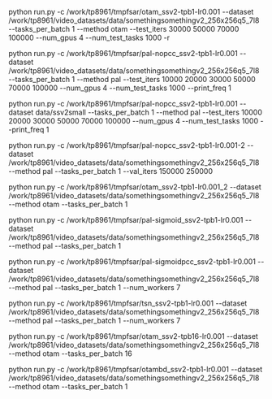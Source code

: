 python run.py -c /work/tp8961/tmpfsar/otam_ssv2-tpb1-lr0.001 --dataset /work/tp8961/video_datasets/data/somethingsomethingv2_256x256q5_7l8 --tasks_per_batch 1 --method otam --test_iters 30000 50000 70000 100000 --num_gpus 4 --num_test_tasks 1000 -r


python run.py -c /work/tp8961/tmpfsar/pal-nopcc_ssv2-tpb1-lr0.001 --dataset /work/tp8961/video_datasets/data/somethingsomethingv2_256x256q5_7l8 --tasks_per_batch 1 --method pal --test_iters 10000 20000 30000 50000 70000 100000 --num_gpus 4 --num_test_tasks 1000 --print_freq 1

python run.py -c /work/tp8961/tmpfsar/pal-nopcc_ssv2-tpb1-lr0.001 --dataset data/ssv2small --tasks_per_batch 1 --method pal --test_iters 10000 20000 30000 50000 70000 100000 --num_gpus 4 --num_test_tasks 1000 --print_freq 1

python run.py -c /work/tp8961/tmpfsar/pal-nopcc_ssv2-tpb1-lr0.001-2 --dataset /work/tp8961/video_datasets/data/somethingsomethingv2_256x256q5_7l8 --method pal  --tasks_per_batch 1 --val_iters 150000 250000

python run.py -c /work/tp8961/tmpfsar/otam_ssv2-tpb1-lr0.001_2 --dataset /work/tp8961/video_datasets/data/somethingsomethingv2_256x256q5_7l8  --method otam  --tasks_per_batch 1

python run.py -c /work/tp8961/tmpfsar/pal-sigmoid_ssv2-tpb1-lr0.001 --dataset /work/tp8961/video_datasets/data/somethingsomethingv2_256x256q5_7l8 --method pal  --tasks_per_batch 1

python run.py -c /work/tp8961/tmpfsar/pal-sigmoidpcc_ssv2-tpb1-lr0.001 --dataset /work/tp8961/video_datasets/data/somethingsomethingv2_256x256q5_7l8 --method pal  --tasks_per_batch 1 --num_workers 7

python run.py -c /work/tp8961/tmpfsar/tsn_ssv2-tpb1-lr0.001 --dataset /work/tp8961/video_datasets/data/somethingsomethingv2_256x256q5_7l8 --method pal  --tasks_per_batch 1 --num_workers 7

python run.py -c /work/tp8961/tmpfsar/otam_ssv2-tpb16-lr0.001 --dataset /work/tp8961/video_datasets/data/somethingsomethingv2_256x256q5_7l8  --method otam  --tasks_per_batch 16

python run.py -c /work/tp8961/tmpfsar/otambd_ssv2-tpb1-lr0.001 --dataset /work/tp8961/video_datasets/data/somethingsomethingv2_256x256q5_7l8  --method otam  --tasks_per_batch 1